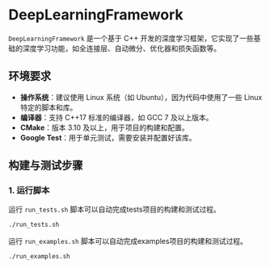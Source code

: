 # DeepLearningFramework

`DeepLearningFramework` 是一个基于 C++ 开发的深度学习框架，它实现了一些基础的深度学习功能，如全连接层、自动微分、优化器和损失函数等。

## 环境要求

- **操作系统**：建议使用 Linux 系统（如 Ubuntu），因为代码中使用了一些 Linux 特定的脚本和库。
- **编译器**：支持 C++17 标准的编译器，如 GCC 7 及以上版本。
- **CMake**：版本 3.10 及以上，用于项目的构建和配置。
- **Google Test**：用于单元测试，需要安装并配置好该库。

## 构建与测试步骤

### 1. 运行脚本

运行 `run_tests.sh` 脚本可以自动完成tests项目的构建和测试过程。

```bash
./run_tests.sh
```

运行 `run_examples.sh` 脚本可以自动完成examples项目的构建和测试过程。

```bash
./run_examples.sh
```